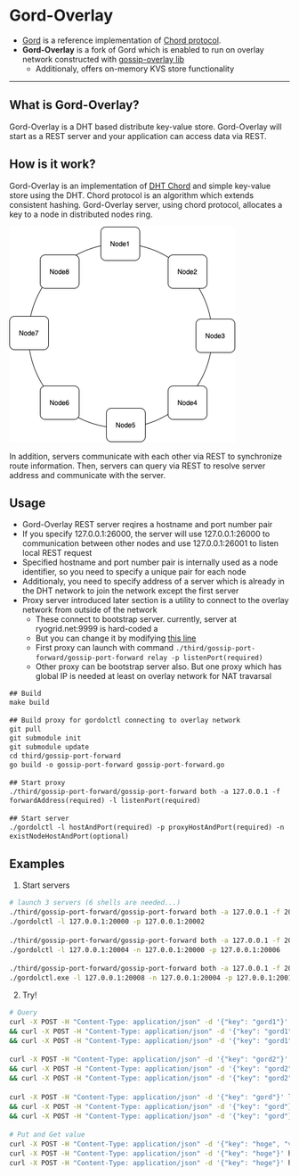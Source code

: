 # **Gord-Overlay**
- [Gord](https://github.com/taisho6339/gord) is a reference implementation of [Chord protocol](https://pdos.csail.mit.edu/papers/ton:chord/paper-ton.pdf).
- **Gord-Overlay** is a fork of Gord which is enabled to run on overlay network constructed with [gossip-overlay lib](https://github.com/ryogrid/gossip-overlay)
  - Additionaly, offers on-memory KVS store functionality

---

## What is Gord-Overlay?
Gord-Overlay is a DHT based distribute key-value store.
Gord-Overlay will start as a REST server and your application can access data via REST.

## How is it work?
Gord-Overlay is an implementation of [DHT Chord](https://pdos.csail.mit.edu/papers/ton:chord/paper-ton.pdf) and simple key-value store using the DHT.
Chord protocol is an algorithm which extends consistent hashing.
Gord-Overlay server, using chord protocol, allocates a key to a node in distributed nodes ring.

![chord ring](docs/architecture-1.png) 

In addition, servers communicate with each other via REST to synchronize route information.
Then, servers can query via REST to resolve server address and communicate with the server.

## Usage
- Gord-Overlay REST server reqires a hostname and port number pair
- If you specify 127.0.0.1:26000, the server will use 127.0.0.1:26000 to communication between other nodes and use 127.0.0.1:26001 to listen local REST request
- Specified hostname and port number pair is internally used as a node identifier, so you need to specify a unique pair for each node
- Additionaly, you need to specify address of a server which is already in the DHT network to join the network except the first server
- Proxy server introduced later section is a utility to connect to the overlay network from outside of the network
  - These connect to bootstrap server. currently, server at ryogrid.net:9999 is hard-coded a
  - But you can change it by modifying [this line](https://github.com/ryogrid/gossip-port-forward/blob/master/constants/constants.go#L3)
  - First proxy can launch with command `./third/gossip-port-forward/gossip-port-forward relay -p listenPort(required)`
  - Other proxy can be bootstrap server also. But one proxy which has global IP is needed at least on overlay network for NAT travarsal
```
## Build
make build

## Build proxy for gordolctl connecting to overlay network
git pull
git submodule init
git submodule update
cd third/gossip-port-forward
go build -o gossip-port-forward gossip-port-forward.go

## Start proxy
./third/gossip-port-forward/gossip-port-forward both -a 127.0.0.1 -f forwardAddress(required) -l listenPort(required)

## Start server
./gordolctl -l hostAndPort(required) -p proxyHostAndPort(required) -n existNodeHostAndPort(optional) 
```

## Examples

1. Start servers
```bash
# launch 3 servers (6 shells are needed...) 
./third/gossip-port-forward/gossip-port-forward both -a 127.0.0.1 -f 20000 -l 20002
./gordolctl -l 127.0.0.1:20000 -p 127.0.0.1:20002

./third/gossip-port-forward/gossip-port-forward both -a 127.0.0.1 -f 20004 -l 20006
./gordolctl -l 127.0.0.1:20004 -n 127.0.0.1:20000 -p 127.0.0.1:20006

./third/gossip-port-forward/gossip-port-forward both -a 127.0.0.1 -f 20008 -l 20010
./gordolctl.exe -l 127.0.0.1:20008 -n 127.0.0.1:20004 -p 127.0.0.1:20010
```

2. Try! 
```bash
# Query
curl -X POST -H "Content-Type: application/json" -d '{"key": "gord1"}' http://localhost:20001/server.ExternalService/FindHostForKey \
&& curl -X POST -H "Content-Type: application/json" -d '{"key": "gord1"}' http://localhost:20005/server.ExternalService/FindHostForKey \
&& curl -X POST -H "Content-Type: application/json" -d '{"key": "gord1"}' http://localhost:20009/server.ExternalService/FindHostForKey 

curl -X POST -H "Content-Type: application/json" -d '{"key": "gord2"}' http://localhost:20001/server.ExternalService/FindHostForKey \
&& curl -X POST -H "Content-Type: application/json" -d '{"key": "gord2"}' http://localhost:20005 server.ExternalService/FindHostForKey \
&& curl -X POST -H "Content-Type: application/json" -d '{"key": "gord2"}' http://localhost:20009 server.ExternalService/FindHostForKey 

curl -X POST -H "Content-Type: application/json" -d '{"key": "gord"}' localhost:20001 server.ExternalService/FindHostForKey \
&& curl -X POST -H "Content-Type: application/json" -d '{"key": "gord"}' localhost:20005 server.ExternalService/FindHostForKey \
&& curl -X POST -H "Content-Type: application/json" -d '{"key": "gord"}' localhost:20009 server.ExternalService/FindHostForKey

# Put and Get value
curl -X POST -H "Content-Type: application/json" -d '{"key": "hoge", "value": "foobar"}' http://localhost:20001/server.ExternalService/PutValue
curl -X POST -H "Content-Type: application/json" -d '{"key": "hoge"}' http://localhost:20005/server.ExternalService/GetValue
curl -X POST -H "Content-Type: application/json" -d '{"key": "hoge"}' http://localhost:20009/server.ExternalService/GetValue
```
